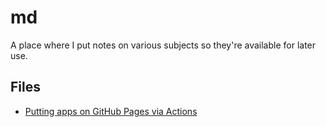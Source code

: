 # md

A place where I put notes on various subjects so they're available for later use.

## Files

- [Putting apps on GitHub Pages via Actions](github-pages-actions.md)
